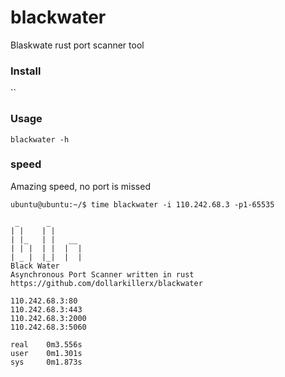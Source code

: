 # blackwater
Blaskwate rust port scanner tool

### Install
``

### Usage
`blackwater -h`

### speed
Amazing speed, no port is missed
``` 
ubuntu@ubuntu:~/$ time blackwater -i 110.242.68.3 -p1-65535

 _      _
| |    | |
| |_   | |   __
| | |  | |  |  |
| _ |  |_|  |  |
Black Water
Asynchronous Port Scanner written in rust
https://github.com/dollarkillerx/blackwater

110.242.68.3:80
110.242.68.3:443
110.242.68.3:2000
110.242.68.3:5060

real    0m3.556s
user    0m1.301s
sys     0m1.873s
```
